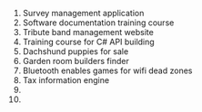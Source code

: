 1. Survey management application
2. Software documentation training course
3. Tribute band management website
4. Training course for C# API building
5. Dachshund puppies for sale
6. Garden room builders finder
7. Bluetooth enables games for wifi dead zones
8. Tax information engine
9. 
10.